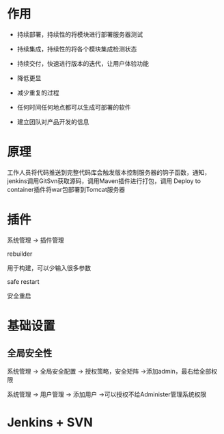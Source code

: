 # 作用

- 持续部署，持续性的将模块进行部署服务器测试
- 持续集成，持续性的将各个模块集成检测状态
- 持续交付，快速进行版本的迭代，让用户体验功能



- 降低更显
- 减少重复的过程
- 任何时间任何地点都可以生成可部署的软件
- 建立团队对产品开发的信息

# 原理

工作人员将代码推送到完整代码库会触发版本控制服务器的钩子函数，通知，jenkins调用GitSvn获取源码，调用Maven插件进行打包，调用 Deploy to container插件将war包部署到Tomcat服务器

# 插件

系统管理		->		插件管理	

rebuilder

用于构建，可以少输入很多参数 

safe restart

安全重启

# 基础设置

## 全局安全性

系统管理		->		全局安全配置		->		授权策略，安全矩阵	->添加admin，最右给全部权限

系统管理		->		用户管理		->	添加用户	->可以授权不给Administer管理系统权限

# Jenkins + SVN

